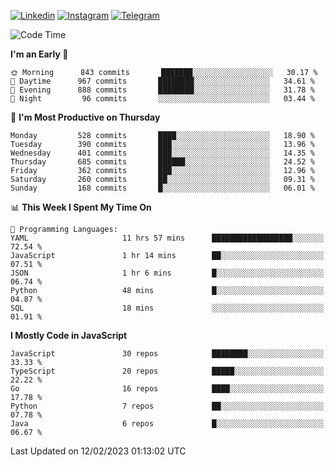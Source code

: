 [![Linkedin](https://img.shields.io/badge/-Archie-blue?style=flat-square&labelColor=gray&logo=Linkedin&logoColor=white&link=https://www.linkedin.com/in/archisdi)](https://www.linkedin.com/in/archisdi)
[![Instagram](https://img.shields.io/badge/-@archisdi-orange?style=flat-square&labelColor=gray&logo=Instagram&logoColor=white&link=https://www.instagram.com/archisdi)](https://www.instagram.com/archisdi)
[![Telegram](https://img.shields.io/badge/-aai-informational?style=flat-square&labelColor=gray&logo=telegram&logoColor=white&link=https://t.me/archisdi)](https://t.me/archisdi)

<!--START_SECTION:waka-->
![Code Time](http://img.shields.io/badge/Code%20Time-2%2C010%20hrs%2020%20mins-blue)

**I'm an Early 🐤** 

```text
🌞 Morning      843 commits       ███████░░░░░░░░░░░░░░░░░░   30.17 % 
🌆 Daytime      967 commits       ████████░░░░░░░░░░░░░░░░░   34.61 % 
🌃 Evening      888 commits       ████████░░░░░░░░░░░░░░░░░   31.78 % 
🌙 Night         96 commits       ░░░░░░░░░░░░░░░░░░░░░░░░░   03.44 % 

```
📅 **I'm Most Productive on Thursday** 

```text
Monday         528 commits       ████░░░░░░░░░░░░░░░░░░░░░   18.90 % 
Tuesday        390 commits       ███░░░░░░░░░░░░░░░░░░░░░░   13.96 % 
Wednesday      401 commits       ███░░░░░░░░░░░░░░░░░░░░░░   14.35 % 
Thursday       685 commits       ██████░░░░░░░░░░░░░░░░░░░   24.52 % 
Friday         362 commits       ███░░░░░░░░░░░░░░░░░░░░░░   12.96 % 
Saturday       260 commits       ██░░░░░░░░░░░░░░░░░░░░░░░   09.31 % 
Sunday         168 commits       █░░░░░░░░░░░░░░░░░░░░░░░░   06.01 % 

```


📊 **This Week I Spent My Time On** 

```text
💬 Programming Languages: 
YAML                     11 hrs 57 mins      ██████████████████░░░░░░░   72.54 % 
JavaScript               1 hr 14 mins        ██░░░░░░░░░░░░░░░░░░░░░░░   07.51 % 
JSON                     1 hr 6 mins         █░░░░░░░░░░░░░░░░░░░░░░░░   06.74 % 
Python                   48 mins             █░░░░░░░░░░░░░░░░░░░░░░░░   04.87 % 
SQL                      18 mins             ░░░░░░░░░░░░░░░░░░░░░░░░░   01.91 % 

```

**I Mostly Code in JavaScript** 

```text
JavaScript               30 repos            ████████░░░░░░░░░░░░░░░░░   33.33 % 
TypeScript               20 repos            █████░░░░░░░░░░░░░░░░░░░░   22.22 % 
Go                       16 repos            ████░░░░░░░░░░░░░░░░░░░░░   17.78 % 
Python                   7 repos             ██░░░░░░░░░░░░░░░░░░░░░░░   07.78 % 
Java                     6 repos             █░░░░░░░░░░░░░░░░░░░░░░░░   06.67 % 

```



 Last Updated on 12/02/2023 01:13:02 UTC
<!--END_SECTION:waka-->